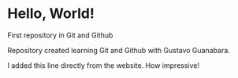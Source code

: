 # Hello, World!
 First repository in Git and Github

Repository created learning Git and Github with Gustavo Guanabara.

I added this line directly from the website. How impressive!
